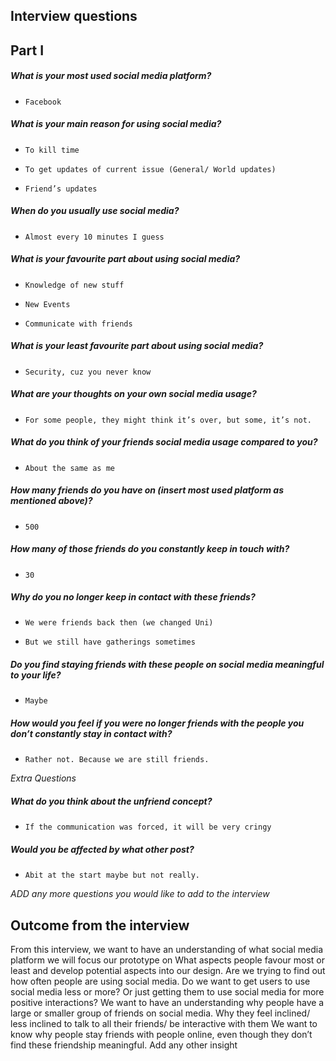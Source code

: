## Interview questions

## Part I

##### What is your most used social media platform?
-     Facebook

##### What is your main reason for using social media?
-     To kill time
-     To get updates of current issue (General/ World updates)
-     Friend’s updates

##### When do you usually use social media?
-     Almost every 10 minutes I guess

##### What is your favourite part about using social media?
-     Knowledge of new stuff
-     New Events
-     Communicate with friends


##### What is your least favourite part about using social media?
-     Security, cuz you never know


##### What are your thoughts on your own social media usage?
-     For some people, they might think it’s over, but some, it’s not. 


##### What do you think of your friends social media usage compared to you?
-     About the same as me

##### How many friends do you have on (insert most used platform as mentioned above)?
-     500

##### How many of those friends do you constantly keep in touch with?
-     30

#####  Why do you no longer keep in contact with these friends?
-     We were friends back then (we changed Uni)
-     But we still have gatherings sometimes


##### Do you find staying friends with these people on social media meaningful to your life?
-     Maybe

##### How would you feel if you were no longer friends with the people you don’t constantly stay in contact with?
-     Rather not. Because we are still friends.

*Extra Questions*
##### What do you think about the unfriend concept? 
-     If the communication was forced, it will be very cringy


##### Would you be affected by what other post?
-     Abit at the start maybe but not really.   


*ADD any more questions you would like to add to the interview*


## Outcome from the interview

From this interview, we want to have an understanding of what social media platform we will focus our prototype on
What aspects people favour most or least and develop potential aspects into our design.
Are we trying to find out how often people are using social media. Do we want to get users to use social media less or more? Or just getting them to use social media for more positive interactions?
We want to have an understanding why people have a large or smaller group of friends on social media.
Why they feel inclined/ less inclined to talk to all their friends/ be interactive with them
We want to know why people stay friends with people online, even though they don’t find these friendship meaningful.
Add any other insight


